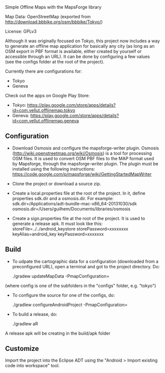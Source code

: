 Simple  Offline Maps with the MapsForge library

Map Data: OpenStreetMap (exported from http://download.bbbike.org/osm/bbbike/Tokyo/)

License: GPLv3

Although it was originally focused on Tokyo, this project now includes a way to generate an offline map application for basically any city (as long as an OSM export in PBF format is available, either created by yourself or accessible through an URL). It can be done by configuring a few values (see the configs folder at the root of the project).

Currently there are configurations for:
- Tokyo 
- Geneva

Check out the apps on Google Play Store:
- Tokyo: https://play.google.com/store/apps/details?id=com.vellut.offlinemap.tokyo
- Geneva: https://play.google.com/store/apps/details?id=com.vellut.offlinemap.geneva

## Configuration

- Download Osmosis and configure the mapsforge-writer plugin. Osmosis (http://wiki.openstreetmap.org/wiki/Osmosis) is a tool for processing OSM files. It is used to convert OSM PBF files to the MAP format used by Mapsforge, through the mapsforge-writer plugin. The plugin must be installed using the following instructions: https://code.google.com/p/mapsforge/wiki/GettingStartedMapWriter

- Clone the project or download a source zip.

- Create a local.properties file at the root of the project. In it, define properties sdk.dir and a osmosis.dir. For example:
    sdk.dir=/Applications/adt-bundle-mac-x86_64-20131030/sdk
    osmosis.dir=/Users/guilhem/Documents/libraries/osmosis

- Create a sign.properties file at the root of the project. It is used to generate a release apk. It must look like this:
    storeFile=../../android_keystore
    storePassword=xxxxxxxx	
    keyAlias=android_key
    keyPassword=xxxxxxx

## Build

- To udpate the cartographic data for a configuration (downloaded from a preconfigured URL), open a terminal and got to the project directory. Do:

    ./gradew updateMapData -PmapConfiguration=<config>

(where config is one of the subfolders in the "configs" folder, e.g. "tokyo")

- To configure the source for one of the configs, do:

    ./gradlew configureAndroidProject -PmapConfiguration=<config>

- To build a release, do:

    ./gradlew aR

A release apk will be creating in the build/apk folder

## Customize

Import the project into the Eclipse ADT using the "Android > Import existing code into workspace" tool.


